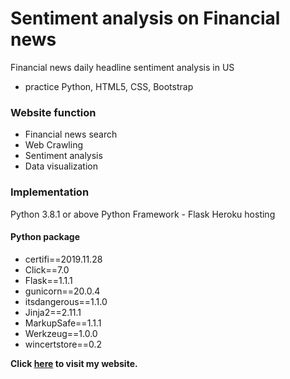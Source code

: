 # Sentiment analysis on Financial news
Financial news daily headline sentiment analysis in US
- practice Python, HTML5, CSS, Bootstrap

### Website function
- Financial news search
- Web Crawling
- Sentiment analysis
- Data visualization

### Implementation
Python 3.8.1 or above
Python Framework - Flask
Heroku hosting

#### Python package
- certifi==2019.11.28
- Click==7.0
- Flask==1.1.1
- gunicorn==20.0.4
- itsdangerous==1.1.0
- Jinja2==2.11.1
- MarkupSafe==1.1.1
- Werkzeug==1.0.0
- wincertstore==0.2

**Click [here](https://tung429.herokuapp.com/) to visit my website.**
